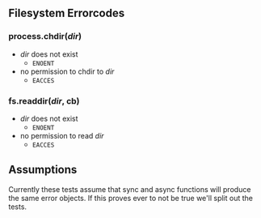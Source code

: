 Filesystem Errorcodes
---------------------

### process.chdir(_dir_)

  * _dir_ does not exist
    * `ENOENT`
  * no permission to chdir to _dir_
    * `EACCES`

### fs.readdir(_dir_, cb)

  * _dir_ does not exist
    * `ENOENT`
  * no permission to read _dir_
    * `EACCES`

Assumptions
-----------

Currently these tests assume that sync and async functions will produce the
same error objects.  If this proves ever to not be true we'll split out the
tests.
